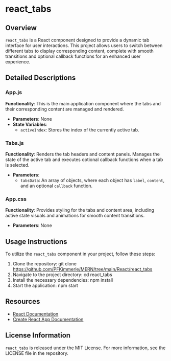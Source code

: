 # react_tabs

## Overview
`react_tabs` is a React component designed to provide a dynamic tab interface for user interactions. This project allows users to switch between different tabs to display corresponding content, complete with smooth transitions and optional callback functions for an enhanced user experience.

## Detailed Descriptions

### App.js
**Functionality**: This is the main application component where the tabs and their corresponding content are managed and rendered.
- **Parameters**: None
- **State Variables**:
  - `activeIndex`: Stores the index of the currently active tab.

### Tabs.js
**Functionality**: Renders the tab headers and content panels. Manages the state of the active tab and executes optional callback functions when a tab is selected.
- **Parameters**:
  - `tabsData`: An array of objects, where each object has `label`, `content`, and an optional `callback` function.

### App.css
**Functionality**: Provides styling for the tabs and content area, including active state visuals and animations for smooth content transitions.
- **Parameters**: None

## Usage Instructions
To utilize the `react_tabs` component in your project, follow these steps:
1. Clone the repository: git clone https://github.com/PFKimmerle/MERN/tree/main/React/react_tabs 
2. Navigate to the project directory: cd react_tabs
3. Install the necessary dependencies: npm install
4. Start the application: npm start


## Resources
- [React Documentation](https://reactjs.org/docs/getting-started.html)
- [Create React App Documentation](https://create-react-app.dev/docs/getting-started/)

## License Information
`react_tabs` is released under the MIT License. For more information, see the LICENSE file in the repository.






